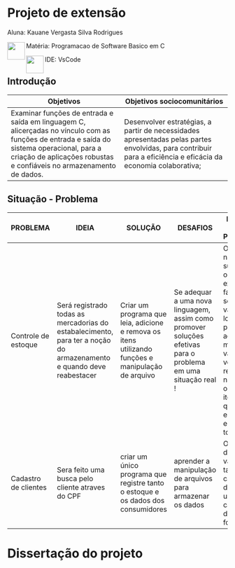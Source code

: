 

# Projeto de extensão

Aluna: Kauane Vergasta Silva Rodrigues

Matéria: Programacao de Software Basico em C <img align="left"  src="https://github-production-user-asset-6210df.s3.amazonaws.com/100960721/370507404-81d4538f-aac4-44f0-a8da-d46a470ae00b.png?X-Amz-Algorithm=AWS4-HMAC-SHA256&X-Amz-Credential=AKIAVCODYLSA53PQK4ZA%2F20240925%2Fus-east-1%2Fs3%2Faws4_request&X-Amz-Date=20240925T002833Z&X-Amz-Expires=300&X-Amz-Signature=474e080c94f7500f4b34a5339ea7e55cd0a3a73ccb34326ff156e880b8974155&X-Amz-SignedHeaders=host" data-canonical-src="https://github.com/user-attachments/assets/d0cd41fa-5877-45bd-bc6f-57a913f12630" width="40" heig
ht="40" /> 


IDE: VsCode  <img align="left"   src="https://private-user-images.githubusercontent.com/100960721/370507506-d0cd41fa-5877-45bd-bc6f-57a913f12630.png?jwt=eyJhbGciOiJIUzI1NiIsInR5cCI6IkpXVCJ9.eyJpc3MiOiJnaXRodWIuY29tIiwiYXVkIjoicmF3LmdpdGh1YnVzZXJjb250ZW50LmNvbSIsImtleSI6ImtleTUiLCJleHAiOjE3MjcyMjQxMDIsIm5iZiI6MTcyNzIyMzgwMiwicGF0aCI6Ii8xMDA5NjA3MjEvMzcwNTA3NTA2LWQwY2Q0MWZhLTU4NzctNDViZC1iYzZmLTU3YTkxM2YxMjYzMC5wbmc_WC1BbXotQWxnb3JpdGhtPUFXUzQtSE1BQy1TSEEyNTYmWC1BbXotQ3JlZGVudGlhbD1BS0lBVkNPRFlMU0E1M1BRSzRaQSUyRjIwMjQwOTI1JTJGdXMtZWFzdC0xJTJGczMlMkZhd3M0X3JlcXVlc3QmWC1BbXotRGF0ZT0yMDI0MDkyNVQwMDIzMjJaJlgtQW16LUV4cGlyZXM9MzAwJlgtQW16LVNpZ25hdHVyZT0wY2FiNGY3ZjNlYTM1ZDc4N2M4MWVlM2NmOTdmMGUzYzMwOTgyZjgwMDk0ZjgxMTYzMjE4NmZhZWIzMjNjZDNlJlgtQW16LVNpZ25lZEhlYWRlcnM9aG9zdCJ9.ePVsjL-HHFFtiauE6c8wfa8rO9pFNrFBDVn2k1WR4Jw" data-canonical-src="https://github.com/user-attachments/assets/d0cd41fa-5877-45bd-bc6f-57a913f12630" width="40" height="40" />
 

## Introdução

|  Objetivos|  Objetivos sociocomunitários|
-------------|-----------------------------|
Examinar funções de entrada e saída em linguagem C, alicerçadas no vínculo com as funções de entrada e saída do sistema operacional, para a criação de aplicações robustas e confiáveis no armazenamento de dados.| Desenvolver estratégias, a partir de necessidades apresentadas pelas partes envolvidas, para contribuir para a eficiência e eficácia da economia colaborativa;|




## Situação - Problema

| PROBLEMA          |       IDEIA         |       SOLUÇÃO                 | DESAFIOS| DEFEITOS DO PROTOTIPO|
| -----------------  | ---------------------|-----------------------------|----------|-----------------|
| Controle de estoque  | Será registrado todas as mercadorias do estabalecimento, para ter a noção do armazenamento e quando deve reabestacer |Criar um programa que leia, adicione e remova os itens utilizando funções e manipulação de arquivo|Se adequar a uma nova linguagem, assim como promover soluções efetivas para o problema em uma situação real ! |O programa não subescreve o item existente ou faz as somas do valores, logo é possível adicionar o mesmo item várias vezes e ao remover não remove o mesmo item de quanridade especifica, ele remove todos|
| Cadastro de clientes | Sera feito uma busca pelo cliente atraves do CPF| criar um único programa que registre tanto o estoque e os dados dos consumidores | aprender a manipulação de arquivos para armazenar os dados |O cadastro de CPF só valida o tamnho, caso seja digitado uma letra é cadastrado da mesma forma|


# Dissertação do projeto







­ 

­

